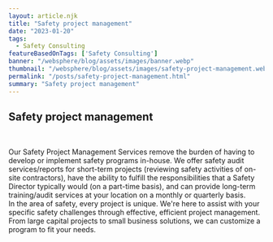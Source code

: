 ```yaml
---
layout: article.njk
title: "Safety project management"
date: "2023-01-20"
tags:
  - Safety Consulting
featureBasedOnTags: ['Safety Consulting']
banner: "/websphere/blog/assets/images/banner.webp"
thumbnail: "/websphere/blog/assets/images/safety-project-management.webp"
permalink: "/posts/safety-project-management.html"
summary: "Safety project management"
---
```


<h2 class="intro">Safety project management</h2>
<br>

Our Safety Project Management Services remove the burden of having to develop or implement safety programs in-house. We offer safety audit services/reports for short-term projects (reviewing safety activities of on-site contractors), have the ability to fulfill the responsibilities that a Safety Director typically would (on a part-time basis), and can provide long-term training/audit services at your location on a monthly or quarterly basis.
<br>
In the area of safety, every project is unique. We're here to assist with your specific safety challenges through effective, efficient project management. From large capital projects to small business solutions, we can customize a program to fit your needs.

<br>
<br>
<br>
